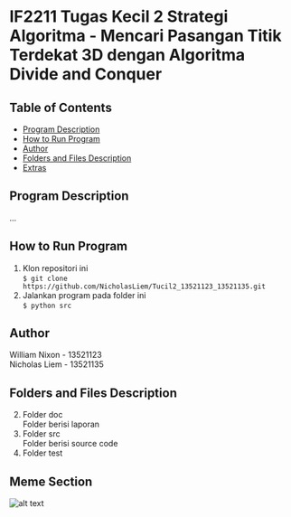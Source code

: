 <h1> <b> IF2211 Tugas Kecil 2 Strategi Algoritma - Mencari Pasangan Titik Terdekat 3D dengan Algoritma Divide and Conquer </b> </h1>

## **Table of Contents**
* [Program Description](#program-description)
* [How to Run Program](#how-to-run-program)
* [Author](#author)
* [Folders and Files Description](#folders-and-files-description)
* [Extras](#meme-section)

## **Program Description**
<p>...</p>


## **How to Run Program**
1. Klon repositori ini <br>
`$ git clone https://github.com/NicholasLiem/Tucil2_13521123_13521135.git `
2. Jalankan program pada folder ini <br>
`$ python src`

## **Author**
William Nixon - 13521123 <br>
Nicholas Liem - 13521135

## **Folders and Files Description**
2. Folder doc <br>
Folder berisi laporan
3. Folder src <br>
Folder berisi source code
4. Folder test <br>

## **Meme Section**
![alt text](https://res.cloudinary.com/practicaldev/image/fetch/s--pxxN7gvW--/c_limit%2Cf_auto%2Cfl_progressive%2Cq_auto%2Cw_880/https://dev-to-uploads.s3.amazonaws.com/uploads/articles/rhmldpyrr2nwrmmcxo7k.png)
